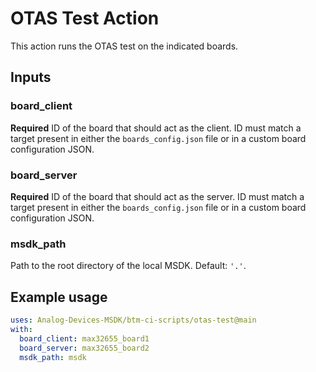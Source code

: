 # OTAS Test Action

This action runs the OTAS test on the indicated boards.

## Inputs

### board_client

**Required** ID of the board that should act as the client. ID must match a target present in either the `boards_config.json` file or in a custom board configuration JSON.

### board_server

**Required** ID of the board that should act as the server. ID must match a target present in either the `boards_config.json` file or in a custom board configuration JSON.

### msdk_path

Path to the root directory of the local MSDK. Default: `'.'`.

## Example usage

```yaml
uses: Analog-Devices-MSDK/btm-ci-scripts/otas-test@main
with:
  board_client: max32655_board1
  board_server: max32655_board2
  msdk_path: msdk
```
